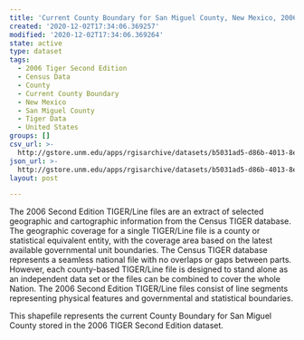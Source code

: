 ```yaml
---
title: 'Current County Boundary for San Miguel County, New Mexico, 2006se TIGER'
created: '2020-12-02T17:34:06.369257'
modified: '2020-12-02T17:34:06.369264'
state: active
type: dataset
tags:
  - 2006 Tiger Second Edition
  - Census Data
  - County
  - Current County Boundary
  - New Mexico
  - San Miguel County
  - Tiger Data
  - United States
groups: []
csv_url: >-
  http://gstore.unm.edu/apps/rgisarchive/datasets/b5031ad5-d86b-4013-8e29-b5788cf405c2/tgr2006se_sanm_ctycu.derived.csv
json_url: >-
  http://gstore.unm.edu/apps/rgisarchive/datasets/b5031ad5-d86b-4013-8e29-b5788cf405c2/tgr2006se_sanm_ctycu.derived.json
layout: post

---
```

The 2006 Second Edition TIGER/Line files are an extract of selected geographic and cartographic information from the Census TIGER database.  The geographic coverage for a single TIGER/Line file is a county or statistical equivalent entity, with the coverage area based on the latest available governmental unit boundaries. The Census TIGER database represents a seamless national file with no overlaps or gaps between parts.  However, each county-based TIGER/Line file is designed to stand alone as an independent data set or the files can be combined to cover the whole Nation.  The 2006 Second Edition  TIGER/Line files consist of line segments representing physical features and governmental and statistical boundaries.  

This shapefile represents the current County Boundary for San Miguel County stored in the 2006 TIGER Second Edition dataset.
